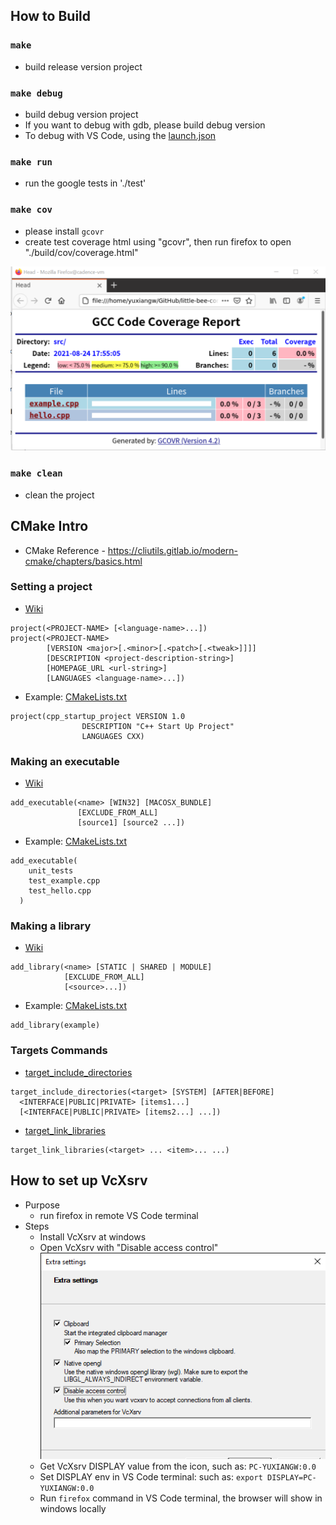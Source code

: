 ## How to Build
### `make`
* build release version project

### `make debug`
* build debug version project
* If you want to debug with gdb, please build debug version
* To debug with VS Code, using the [launch.json](.vscode/launch.json)

### `make run`
* run the google tests in './test'

### `make cov`
* please install `gcovr`
* create test coverage html using "gcovr", then run firefox to open "./build/cov/coverage.html"

![test_coverage](picture/test_coverage.png)

### `make clean`
* clean the project

## CMake Intro
* CMake Reference - https://cliutils.gitlab.io/modern-cmake/chapters/basics.html

### Setting a project
* [Wiki](https://cmake.org/cmake/help/latest/command/project.html?highlight=project)
```
project(<PROJECT-NAME> [<language-name>...])
project(<PROJECT-NAME>
        [VERSION <major>[.<minor>[.<patch>[.<tweak>]]]]
        [DESCRIPTION <project-description-string>]
        [HOMEPAGE_URL <url-string>]
        [LANGUAGES <language-name>...])
```
* Example: [CMakeLists.txt](./CMakeLists.txt)
```
project(cpp_startup_project VERSION 1.0
                DESCRIPTION "C++ Start Up Project"
                LANGUAGES CXX)
```

### Making an executable
* [Wiki](https://cmake.org/cmake/help/latest/command/add_executable.html)
```
add_executable(<name> [WIN32] [MACOSX_BUNDLE]
               [EXCLUDE_FROM_ALL]
               [source1] [source2 ...])
```
* Example: [CMakeLists.txt](./test/CMakeLists.txt)
```
add_executable(
    unit_tests
    test_example.cpp
    test_hello.cpp
  )
```

### Making a library
* [Wiki](https://cmake.org/cmake/help/latest/command/add_library.html)
```
add_library(<name> [STATIC | SHARED | MODULE]
            [EXCLUDE_FROM_ALL]
            [<source>...])
```
* Example: [CMakeLists.txt](./src/CMakeLists.txt)
```
add_library(example)
```

### Targets Commands
* [target_include_directories](https://cmake.org/cmake/help/latest/command/target_include_directories.html)
```
target_include_directories(<target> [SYSTEM] [AFTER|BEFORE]
  <INTERFACE|PUBLIC|PRIVATE> [items1...]
  [<INTERFACE|PUBLIC|PRIVATE> [items2...] ...])
```
* [target_link_libraries](https://cmake.org/cmake/help/latest/command/target_link_libraries.html)
```
target_link_libraries(<target> ... <item>... ...)
```

## How to set up VcXsrv
* Purpose
  * run firefox in remote VS Code terminal
* Steps
  * Install VcXsrv at windows
  * Open VcXsrv with "Disable access control"<br>
    ![vcXsrv_Config](picture/vcXsrv_Config.png)
  * Get VcXsrv DISPLAY value from the icon, such as: `PC-YUXIANGW:0.0`
  * Set DISPLAY env in VS Code terminal: such as: `export DISPLAY=PC-YUXIANGW:0.0`
  * Run `firefox` command in VS Code terminal, the browser will show in windows locally
